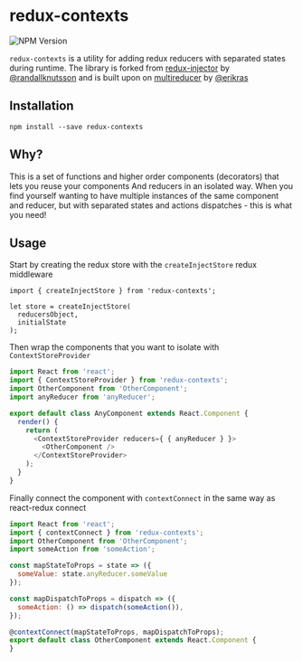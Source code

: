 # redux-contexts

![NPM Version](https://img.shields.io/npm/v/redux-contexts.svg?style=flat-square)

`redux-contexts` is a utility for adding redux reducers with separated states during runtime.
The library is forked from [redux-injector](https://github.com/randallknutson/redux-injector) by [@randallknutsson](https://github.com/randallknutsson) and is built upon on [multireducer](https://github.com/erikras/multireducer) by [@erikras](https://github.com/erikras)

## Installation

```
npm install --save redux-contexts
```

## Why?
This is a set of functions and higher order components (decorators) that lets you reuse your components And reducers in an isolated way.
When you find yourself wanting to have multiple instances of the same component and reducer, but with separated states and actions dispatches - this is what you need!

## Usage
Start by creating the redux store with the `createInjectStore` redux middleware
```JSX
import { createInjectStore } from 'redux-contexts';

let store = createInjectStore(
  reducersObject,
  initialState
);
```


Then wrap the components that you want to isolate with `ContextStoreProvider`
```javascript
import React from 'react';
import { ContextStoreProvider } from 'redux-contexts';
import OtherComponent from 'OtherComponent';
import anyReducer from 'anyReducer';

export default class AnyComponent extends React.Component {
  render() {
    return (
      <ContextStoreProvider reducers={ { anyReducer } }>
        <OtherComponent />
      </ContextStoreProvider>
    );
  }
}
```


Finally connect the component with `contextConnect` in the same way as react-redux connect
```javascript
import React from 'react';
import { contextConnect } from 'redux-contexts';
import OtherComponent from 'OtherComponent';
import someAction from 'someAction';

const mapStateToProps = state => ({
  someValue: state.anyReducer.someValue
});

const mapDispatchToProps = dispatch => ({
  someAction: () => dispatch(someAction()),
});

@contextConnect(mapStateToProps, mapDispatchToProps);
export default class OtherComponent extends React.Component {
}
```
